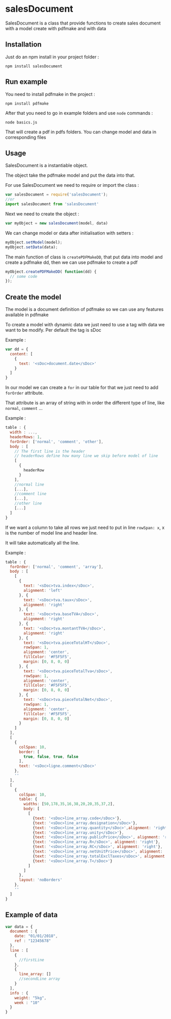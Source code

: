 # salesDocument

SalesDocument is a class that provide functions to create sales document with a model create with pdfmake and with data

## Installation
Just do an npm install in your project folder :

```
npm install salesDocument
```

## Run example
You need to install pdfmake in the project :
```
npm install pdfmake
```
After that you need to go in example folders and use `node` commands :

```
node basics.js
```

That will create a pdf in pdfs folders. You can change model and data in corresponding files

## Usage
SalesDocument is a instantiable object.

The object take the pdfmake model and put the data into that.

For use SalesDocument we need to require or import the class :
```javascript
var salesDocument = require('salesDocument');
//or
import salesDocument from 'salesDocument'
```

Next we need to create the object :
```javascript
var myObject = new salesDocument(model, data)
```

We can change model or data after initialisation with setters :
```javascript
myObject.setModel(model);
myObject.setData(data);
```

The main function of class is `createPDFMakeDD`, that put data into model and create a pdfmake dd, then we can use pdfmake to create a pdf
```javascript
myObject.createPDFMakeDD( function(dd) {
  // some code
});
```

## Create the model
The model is a document definition of pdfmake so we can use any features available in pdfmake

To create a model with dynamic data we just need to use a tag with data we want to be modify. Per default the tag is sDoc


Example :
```javascript
var dd = {
  content: [
    {
      text: '<sDoc>document.date</sDoc>'
    }
  ]
}
```

In our model we can create a `for` in our table for that we just need to add `forOrder` attribute.

That attribute is an array of string with in order the different type of line, like `normal`, `comment` ...

Example :
```javascript
table : {
  width : ...,
  headerRows: 1,
  forOrder: ['normal', 'comment', 'other'],
  body : [
    // The first line is the header
    // headerRows define how many line we skip before model of line
    [
      {
        headerRow
      }
    ],
    //normal line
    [...],
    //comment line
    [...],
    //other line
    [...]
  ]
}
```

If we want a column to take all rows we just need to put in line `rowSpan: x`, x is the number of model line and header line.

It will take automatically all the line.

Example :
```javascript
table : {
  forOrder: ['normal', 'comment', 'array'],
  body : [
    [
      {
        text: '<sDoc>tva.index</sDoc>',
        alignment: 'left'
      }, {
        text: '<sDoc>tva.taux</sDoc>',
        alignment: 'right'
      }, {
        text: '<sDoc>tva.baseTVA</sDoc>',
        alignment: 'right'
      }, {
        text: '<sDoc>tva.montantTVA</sDoc>',
        alignment: 'right'
      }, {
        text: '<sDoc>tva.pieceTotalHT</sDoc>',
        rowSpan: 1,
        alignment: 'center',
        fillColor: '#F5F5F5',
        margin: [0, 8, 0, 0]
      }, {
        text: '<sDoc>tva.pieceTotalTva</sDoc>',
        rowSpan: 1,
        alignment: 'center',
        fillColor: '#F5F5F5',
        margin: [0, 8, 0, 0]
      }, {
        text: '<sDoc>tva.pieceTotalNet</sDoc>',
        rowSpan: 1,
        alignment: 'center',
        fillColor: '#F5F5F5',
        margin: [0, 8, 0, 0]
      }
    ]
  ],
  [
    {
      colSpan: 10,
      border: [
        true, false, true, false
      ],
      text: '<sDoc>ligne.comment</sDoc>'
    },
    ''
  ],
  [
    {
      colSpan: 10,
      table: {
        widths: [50,178,35,16,38,20,20,35,37,2],
        body: [
          [
            {text: '<sDoc>line_array.code</sDoc>'},
            {text: '<sDoc>line_array.designation</sDoc>'},
            {text: '<sDoc>line_array.quantity</sDoc>',alignment: 'right'},
            {text: '<sDoc>line_array.unity</sDoc>'},
            {text: '<sDoc>line_array.publicPrice</sDoc>', alignment: 'right'},
            {text: '<sDoc>line_array.R</sDoc>', alignment: 'right'},
            {text: '<sDoc>line_array.RC</sDoc>', alignment: 'right'},
            {text: '<sDoc>line_array.netUnitPrice</sDoc>', alignment: 'right'},
            {text: '<sDoc>line_array.totalExclTaxes</sDoc>', alignment: 'right'},
            {text: '<sDoc>line_array.T</sDoc>'}
          ]
        ]
      },
      layout: 'noBorders'
    },
    ''
  ]
}
```

## Example of data

```javascript
var data = {
  document : {
    date: "01/01/2018",
    ref : "12345678"
  },
  line : [
    {
      //firstLine
    },
    {
      line_array: []
      //secondLine array
    }
  ],
  info : {
    weight: "5kg",
    week : "10"
  }
}
```
